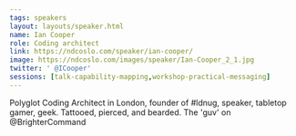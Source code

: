 ```yaml
---
tags: speakers
layout: layouts/speaker.html
name: Ian Cooper
role: Coding architect
link: https://ndcoslo.com/speaker/ian-cooper/
image: https://ndcoslo.com/images/speaker/Ian-Cooper_2_1.jpg
twitter: ' @ICooper'
sessions: [talk-capability-mapping,workshop-practical-messaging]
---
```

Polyglot Coding Architect in London, founder of #ldnug, speaker, tabletop gamer, geek. Tattooed, pierced, and bearded. The 'guv' on @BrighterCommand